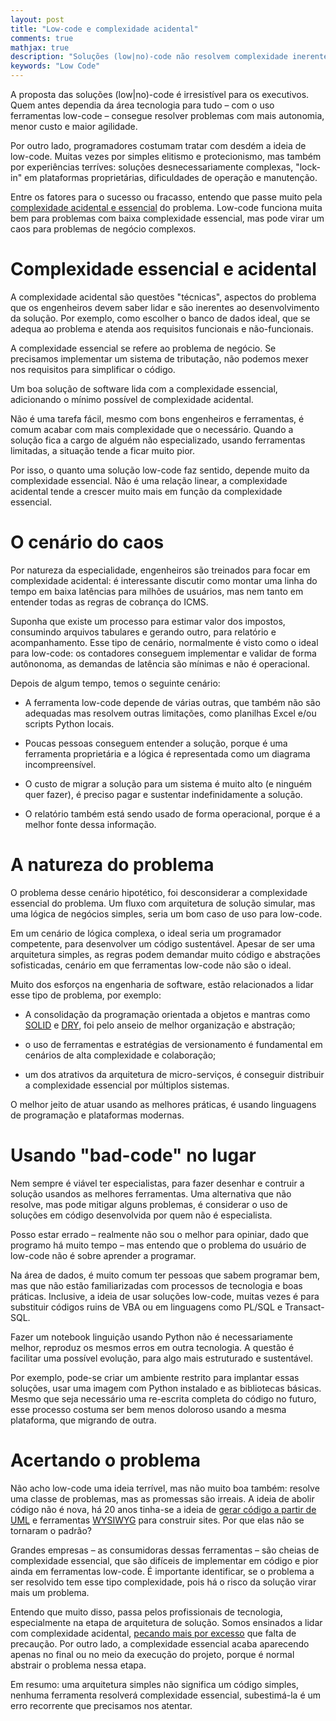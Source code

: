 ```yaml
---
layout: post
title: "Low-code e complexidade acidental"
comments: true
mathjax: true
description: "Soluções (low|no)-code não resolvem complexidade inerente"
keywords: "Low Code"
---
```


A proposta das soluções \(low\|no\)-code é irresistível para os executivos. Quem antes dependia da área tecnologia para tudo – com o uso ferramentas low-code – consegue resolver problemas com mais autonomia, menor custo e maior agilidade.

Por outro lado, programadores costumam tratar com desdém a ideia de low-code. Muitas vezes por simples elitismo e protecionismo, mas também por experiências terríves: soluções desnecessariamente complexas, "lock-in" em plataformas proprietárias, dificuldades de operação e manutenção.

Entre os fatores para o sucesso ou fracasso, entendo que passe muito pela [complexidade acidental e essencial](https://en.wikipedia.org/wiki/No_Silver_Bullet) do problema. Low-code funciona muita bem para problemas com baixa complexidade essencial, mas pode virar um caos para problemas de negócio complexos.

# Complexidade essencial e acidental

A complexidade acidental são questões "técnicas", aspectos do problema que os engenheiros devem saber lidar e são inerentes ao desenvolvimento da solução. Por exemplo, como escolher o banco de dados ideal, que se adequa ao problema e atenda aos requisitos funcionais e não-funcionais.

A complexidade essencial se refere ao problema de negócio. Se precisamos implementar um sistema de tributação, não podemos mexer nos requisitos para simplificar o código.

Um boa solução de software lida com a complexidade essencial, adicionando o mínimo possível de complexidade acidental. 

Não é uma tarefa fácil, mesmo com bons engenheiros e ferramentas, é comum acabar com mais complexidade que o necessário. Quando a solução fica a cargo de alguém não especializado, usando ferramentas limitadas, a situação tende a ficar muito pior.

Por isso, o quanto uma solução low-code faz sentido, depende muito da complexidade essencial. Não é uma relação linear, a complexidade acidental tende a crescer muito mais em função da complexidade essencial.

# O cenário do caos

Por natureza da especialidade, engenheiros são treinados para focar em complexidade acidental: é interessante discutir como montar uma linha do tempo em baixa latências para milhões de usuários, mas nem tanto em entender todas as regras de cobrança do ICMS.

Suponha que existe um processo para estimar valor dos impostos, consumindo arquivos tabulares e gerando outro, para relatório e acompanhamento. Esse tipo de cenário, normalmente é visto como o ideal para low-code: os contadores conseguem implementar e validar de forma autônonoma, as demandas de latência são mínimas e não é operacional.

Depois de algum tempo, temos o seguinte cenário:

* A ferramenta low-code depende de várias outras, que também não são adequadas mas resolvem outras limitações, como planilhas Excel e/ou scripts Python locais.

* Poucas pessoas conseguem entender a solução, porque é uma ferramenta proprietária e a lógica é representada como um diagrama incompreensível.

* O custo de migrar a solução para um sistema é muito alto (e ninguém quer fazer), é preciso pagar e sustentar indefinidamente a solução.

* O relatório também está sendo usado de forma operacional, porque é a melhor fonte dessa informação.

# A natureza do problema

O problema desse cenário hipotético, foi desconsiderar a complexidade essencial do problema. Um fluxo com arquitetura de solução simular, mas uma lógica de negócios simples, seria um bom caso de uso para low-code.

Em um cenário de lógica complexa, o ideal seria um programador competente, para desenvolver um código sustentável. Apesar de ser uma arquitetura simples, as regras podem demandar muito código e abstrações sofisticadas, cenário em que ferramentas low-code não são o ideal.

Muito dos esforços na engenharia de software, estão relacionados a lidar esse tipo de problema, por exemplo:

* A consolidação da programação orientada a objetos e mantras como [SOLID](https://en.wikipedia.org/wiki/SOLID) e [DRY](https://en.wikipedia.org/wiki/Don%27t_repeat_yourself), foi pelo anseio de melhor organização e abstração;

* o uso de ferramentas e estratégias de versionamento é fundamental em cenários de alta complexidade e colaboração;

* um dos atrativos da arquitetura de micro-serviços, é conseguir distribuir a complexidade essencial por múltiplos sistemas.

O melhor jeito de atuar usando as melhores práticas, é usando linguagens de programação e plataformas modernas. 

# Usando "bad-code" no lugar

Nem sempre é viável ter especialistas, para fazer desenhar e contruir a solução usandos as melhores ferramentas. Uma alternativa que não resolve, mas pode mitigar alguns problemas, é considerar o uso de soluções em código desenvolvida por quem não é especialista.

Posso estar errado – realmente não sou o melhor para opiniar, dado que programo há muito tempo – mas entendo que o problema do usuário de low-code não é sobre aprender a programar.

Na área de dados, é muito comum ter pessoas que sabem programar bem, mas que não estão familiarizadas com processos de tecnologia e boas práticas. Inclusive, a ideia de usar soluções low-code, muitas vezes é para substituir códigos ruins de VBA ou em linguagens como PL/SQL e Transact-SQL. 

Fazer um notebook linguição usando Python não é necessariamente melhor, reproduz os mesmos erros em outra tecnologia. A questão é facilitar uma possível evolução, para algo mais estruturado e sustentável.

Por exemplo, pode-se criar um ambiente restrito para implantar essas soluções, usar uma imagem com Python instalado e as bibliotecas básicas. Mesmo que seja necessário uma re-escrita completa do código no futuro, esse processo costuma ser bem menos doloroso usando a mesma plataforma, que migrando de outra.

# Acertando o problema

Não acho low-code uma ideia terrível, mas não muito boa também: resolve uma classe de problemas, mas as promessas são irreais. A ideia  de abolir código não é nova, há 20 anos tinha-se a ideia de [gerar código a partir de UML](https://en.wikipedia.org/wiki/Rational_Software_Modeler) e ferramentas [WYSIWYG](https://en.wikipedia.org/wiki/WYSIWYG) para construir sites. Por que elas não se tornaram o padrão?

Grandes empresas – as consumidoras dessas ferramentas – são cheias de complexidade essencial, que são difíceis de implementar em código e pior ainda em ferramentas low-code. É importante identificar, se o problema a ser resolvido tem esse tipo complexidade, pois há o risco da solução virar mais um problema.

Entendo que muito disso, passa pelos profissionais de tecnologia, especialmente na etapa de arquitetura de solução. Somos ensinados a lidar com complexidade acidental, [pecando mais por excesso](https://blog.bradfieldcs.com/you-are-not-google-84912cf44afb?gi=7cf9084614af) que falta de precaução. Por outro lado, a complexidade essencial acaba aparecendo apenas no final ou no meio da execução do projeto, porque é normal abstrair o problema nessa etapa.

Em resumo: uma arquitetura simples não significa um código simples, nenhuma ferramenta resolverá complexidade essencial, subestimá-la é um erro recorrente que precisamos nos atentar.